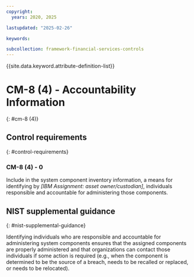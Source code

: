 ```yaml
---
copyright:
  years: 2020, 2025

lastupdated: "2025-02-26"

keywords:

subcollection: framework-financial-services-controls
---
```


{{site.data.keyword.attribute-definition-list}}

# CM-8 (4) -  Accountability Information
{: #cm-8 (4)}

## Control requirements
{: #control-requirements}



### CM-8 (4) - 0


Include in the system component inventory information, a means for identifying by _[IBM Assignment: asset owner/custodian]_, individuals responsible and accountable for administering those components.












## NIST supplemental guidance
{: #nist-supplemental-guidance}

Identifying individuals who are responsible and accountable for administering system components ensures that the assigned components are properly administered and that organizations can contact those individuals if some action is required (e.g., when the component is determined to be the source of a breach, needs to be recalled or replaced, or needs to be relocated).
